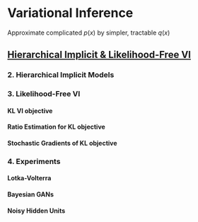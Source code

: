 # Variational Inference

Approximate complicated $p(x)$ by simpler, tractable $q(x)$

## [Hierarchical Implicit & Likelihood-Free VI](https://arxiv.org/pdf/1702.08896.pdf)

### 2. Hierarchical Implicit Models

### 3. Likelihood-Free VI
#### KL VI objective
#### Ratio Estimation for KL objective
#### Stochastic Gradients of KL objective


### 4. Experiments
#### Lotka-Volterra
#### Bayesian GANs
#### Noisy Hidden Units

